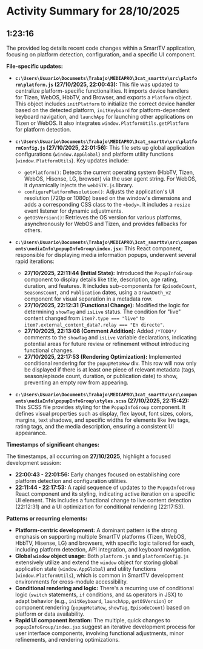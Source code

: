 # Activity Summary for 28/10/2025

## 1:23:16
The provided log details recent code changes within a SmartTV application, focusing on platform detection, configuration, and a specific UI component.

**File-specific updates:**

*   **`c:\Users\Usuario\Documents\Trabajo\MEDIAPRO\3cat_smarttv\src\platform\platform.js` (27/10/2025, 22:00:43):** This file was updated to centralize platform-specific functionalities. It imports device handlers for Tizen, WebOS, HbbTV, and Browser, and exports a `Platform` object. This object includes `initPlatform` to initialize the correct device handler based on the detected platform, `initKeyboard` for platform-dependent keyboard navigation, and `launchApp` for launching other applications on Tizen or WebOS. It also integrates `window.PlatformUtils.getPlatform` for platform detection.

*   **`c:\Users\Usuario\Documents\Trabajo\MEDIAPRO\3cat_smarttv\src\platformConfig.js` (27/10/2025, 22:01:56):** This file sets up global application configurations (`window.AppGlobal`) and platform utility functions (`window.PlatformUtils`). Key updates include:
    *   `getPlatform()`: Detects the current operating system (HbbTV, Tizen, WebOS, Hisense, LG, browser) via the user agent string. For WebOS, it dynamically injects the `webOSTV.js` library.
    *   `configurePlatformResolution()`: Adjusts the application's UI resolution (720p or 1080p) based on the window's dimensions and adds a corresponding CSS class to the `<body>`. It includes a `resize` event listener for dynamic adjustments.
    *   `getOSVersion()`: Retrieves the OS version for various platforms, asynchronously for WebOS and Tizen, and provides fallbacks for others.

*   **`c:\Users\Usuario\Documents\Trabajo\MEDIAPRO\3cat_smarttv\src\components\mediaInfo\popupInfoGroup\index.jsx`:** This React component, responsible for displaying media information popups, underwent several rapid iterations:
    *   **27/10/2025, 22:11:44 (Initial State):** Introduced the `PopupInfoGroup` component to display details like title, description, age rating, duration, and features. It includes sub-components for `EpisodeCount`, `SeasonsCount`, and `Publication` dates, using a `DrawADoth_v2` component for visual separation in a metadata row.
    *   **27/10/2025, 22:12:31 (Functional Change):** Modified the logic for determining `showTag` and `isLive` status. The condition for "live" content changed from `item?.type === "live"` to `item?.external_content_data?.relay === "En directe"`.
    *   **27/10/2025, 22:13:08 (Comment Addition):** Added `/*TODO*/` comments to the `showTag` and `isLive` variable declarations, indicating potential areas for future review or refinement without introducing functional changes.
    *   **27/10/2025, 22:17:53 (Rendering Optimization):** Implemented conditional rendering for the `popupMetaRow` div. This row will now only be displayed if there is at least one piece of relevant metadata (tags, season/episode count, duration, or publication date) to show, preventing an empty row from appearing.

*   **`c:\Users\Usuario\Documents\Trabajo\MEDIAPRO\3cat_smarttv\src\components\mediaInfo\popupInfoGroup\styles.scss` (27/10/2025, 22:15:42):** This SCSS file provides styling for the `PopupInfoGroup` component. It defines visual properties such as display, flex layout, font sizes, colors, margins, text shadows, and specific widths for elements like live tags, rating tags, and the media description, ensuring a consistent UI appearance.

**Timestamps of significant changes:**

The timestamps, all occurring on **27/10/2025**, highlight a focused development session:
*   **22:00:43 - 22:01:56:** Early changes focused on establishing core platform detection and configuration utilities.
*   **22:11:44 - 22:17:53:** A rapid sequence of updates to the `PopupInfoGroup` React component and its styling, indicating active iteration on a specific UI element. This includes a functional change to live content detection (22:12:31) and a UI optimization for conditional rendering (22:17:53).

**Patterns or recurring elements:**

*   **Platform-centric development:** A dominant pattern is the strong emphasis on supporting multiple SmartTV platforms (Tizen, WebOS, HbbTV, Hisense, LG) and browsers, with specific logic tailored for each, including platform detection, API integration, and keyboard navigation.
*   **Global `window` object usage:** Both `platform.js` and `platformConfig.js` extensively utilize and extend the `window` object for storing global application state (`window.AppGlobal`) and utility functions (`window.PlatformUtils`), which is common in SmartTV development environments for cross-module accessibility.
*   **Conditional rendering and logic:** There's a recurring use of conditional logic (`switch` statements, `if` conditions, and `&&` operators in JSX) to adapt behavior (e.g., `initKeyboard`, `launchApp`, `getOSVersion`) or component rendering (`popupMetaRow`, `showTag`, `EpisodeCount`) based on platform or data availability.
*   **Rapid UI component iteration:** The multiple, quick changes to `popupInfoGroup/index.jsx` suggest an iterative development process for user interface components, involving functional adjustments, minor refinements, and rendering optimizations.